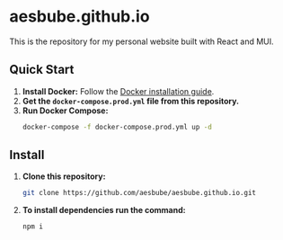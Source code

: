 # aesbube.github.io

This is the repository for my personal website built with React and MUI.

## Quick Start

1. **Install Docker:** Follow the [Docker installation guide](https://docs.docker.com/get-docker/).
2. **Get the `docker-compose.prod.yml` file from this repository.**
3. **Run Docker Compose:**
    ```sh
    docker-compose -f docker-compose.prod.yml up -d
    ```
## Install

1. **Clone this repository:**
    ```sh
    git clone https://github.com/aesbube/aesbube.github.io.git
    ```
2. **To install dependencies run the command:** 
    ```sh
    npm i
    ```
